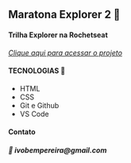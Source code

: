 ## Maratona Explorer 2 🎯

#### Trilha Explorer na Rochetseat

[_Clique aqui para acessar o projeto_](https://ivobem.github.io/linkTree_page/)

####  TECNOLOGIAS 🔨

* HTML
* CSS
* Git e Github
* VS Code

#### Contato

##### 📧 _ivobempereira@gmail.com_ 





